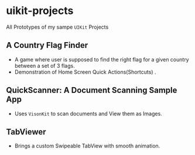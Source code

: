 # uikit-projects
All Prototypes of my sampe `UIKit` Projects

## A Country Flag Finder

 - A game where user is supposed to find the right flag for a given country between a set of 3 flags.
 - Demonstration of Home Screen Quick Actions(Shortcuts) .

## QuickScanner: A Document Scanning Sample App

- Uses `VisonKit` to scan documents and View them as Images.

## TabViewer
- Brings a  custom Swipeable TabView with smooth animation.

